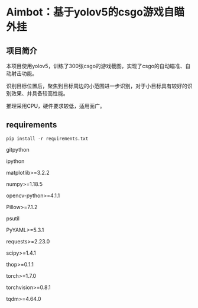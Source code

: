 # Aimbot：基于yolov5的csgo游戏自瞄外挂

## 项目简介

本项目使用yolov5，训练了300张csgo的游戏截图，实现了csgo的自动瞄准、自动射击功能。

识别目标位置后，聚焦到目标周边的小范围进一步识别，对于小目标具有较好的识别效果、并具备较高性能。

推理采用CPU，硬件要求较低，适用面广。

## requirements

 `pip install -r requirements.txt`

gitpython

ipython

matplotlib>=3.2.2

numpy>=1.18.5

opencv-python>=4.1.1

Pillow>=7.1.2

psutil

PyYAML>=5.3.1

requests>=2.23.0

scipy>=1.4.1

thop>=0.1.1

torch>=1.7.0

torchvision>=0.8.1

tqdm>=4.64.0



